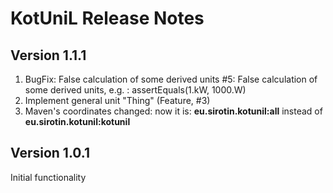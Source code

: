 # KotUniL Release Notes

## Version 1.1.1

1. BugFix: False calculation of some derived units #5: False calculation of some derived units, e.g. : assertEquals(1.kW, 1000.W)
2. Implement general unit "Thing" (Feature, #3)
3. Maven's coordinates changed: now it is: **eu.sirotin.kotunil:all** instead of **eu.sirotin.kotunil:kotunil**

## Version 1.0.1
Initial functionality